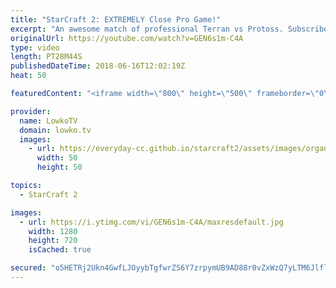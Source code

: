 ```yaml
---
title: "StarCraft 2: EXTREMELY Close Pro Game!"
excerpt: "An awesome match of professional Terran vs Protoss. Subscribe for more videos: http://lowko.tv/youtube Dark vs Rogue: https://goo.gl/PRf8Gq  Jieshi vs aLive. Not a game I would usually cover but this match was recommended by Wardi. Incredible game of high level Terran vs Protoss. Wardi on Twitch: https://www.twitch.tv/wardiii"
originalUrl: https://youtube.com/watch?v=GEN6s1m-C4A
type: video
length: PT28M44S
publishedDateTime: 2018-06-16T12:02:19Z
heat: 50

featuredContent: "<iframe width=\"800\" height=\"500\" frameborder=\"0\" src=\"https://www.youtube.com/embed/GEN6s1m-C4A\" allow=\"accelerometer; autoplay; encrypted-media; gyroscope; picture-in-picture\" allowfullscreen></iframe>"

provider:
  name: LowkoTV
  domain: lowko.tv
  images:
    - url: https://everyday-cc.github.io/starcraft2/assets/images/organizations/lowko.tv-50x50.jpg
      width: 50
      height: 50

topics:
  - StarCraft 2

images:
  - url: https://i.ytimg.com/vi/GEN6s1m-C4A/maxresdefault.jpg
    width: 1280
    height: 720
    isCached: true

secured: "o5HETRj2Ukn4GwfLJOyybTgfwrZS6Y7zrpymUB9AD88r0vZxWzQ7yLTM6JlflAAjTKtGlhpeuglVZ/M+BZ8LgNaVtIFAUQQninU78OgPVQKOLyRLz1DfoAsmdYY+1T7s8wahKFnuzWfmQO7gSxo1xXTWbT+KG5KZS8bbxpP0Udk4N+EiGY7XNUxVFQI+lpHN37fjaIdd3EY3ajbHdrlYaINbAwxuEqUUR1XU3o46gZdvGstklXwShfUvp2BTxw7UokrINoju7m2Ctg2exKXl6eHJKDQPNRy657kMSClbncWQAWd1jnJP58cqr7nGxPY3+KHW09WMheCtw1A9JxNMCAn38fzGqLPqxR+nyFgYOv50Okfmmx+HPF6pTbzYY04woCi5H+RAK3cIbhPIeYvWUubMJOe95b0i115ycmTDAb4=;DnVk7nRe1DPVrFCiW7q2SA=="
---
```


